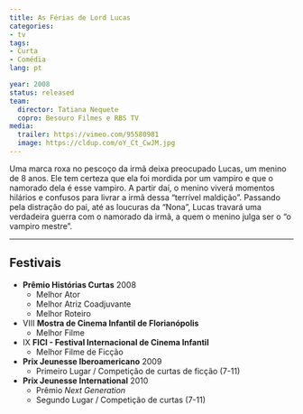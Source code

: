 ```yaml
---
title: As Férias de Lord Lucas
categories:
- tv
tags:
- Curta
- Comédia
lang: pt

year: 2008
status: released
team:
  director: Tatiana Nequete
  copro: Besouro Filmes e RBS TV
media:
  trailer: https://vimeo.com/95580981
  image: https://cldup.com/oY_Ct_CwJM.jpg
---
```


Uma marca roxa no pescoço da irmã deixa preocupado Lucas, um menino de 8 anos. Ele tem certeza que ela foi mordida por um vampiro e que o namorado dela é esse vampiro. A partir daí, o menino viverá momentos hilários e confusos para livrar a irmã dessa “terrível maldição”. Passando pela distração do pai, até as loucuras da “Nona”, Lucas travará uma verdadeira guerra com o namorado da irmã, a quem o menino julga ser o “o vampiro mestre”.

---

## Festivais

* **Prêmio Histórias Curtas** 2008
  * Melhor Ator
  * Melhor Atriz Coadjuvante
  * Melhor Roteiro
* VIII **Mostra de Cinema Infantil de Florianópolis**
  * Melhor Filme
* IX **FICI - Festival Internacional de Cinema Infantil**
  * Melhor Filme de Ficção
* **Prix Jeunesse Iberoamericano** 2009
  * Primeiro Lugar / Competição de curtas de ficção (7-11)
* **Prix Jeunesse International** 2010
  * Prêmio _Next Generation_
  * Segundo Lugar / Competição de curtas (7-11)
